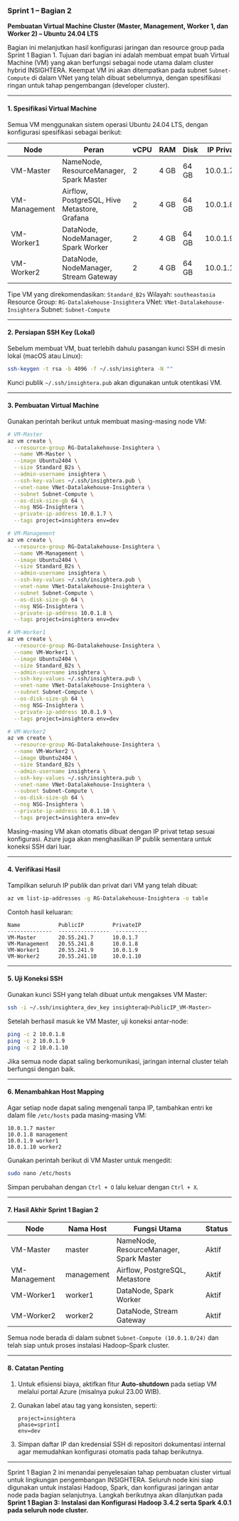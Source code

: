 ### Sprint 1 – Bagian 2

**Pembuatan Virtual Machine Cluster (Master, Management, Worker 1, dan Worker 2) – Ubuntu 24.04 LTS**

Bagian ini melanjutkan hasil konfigurasi jaringan dan resource group pada Sprint 1 Bagian 1. Tujuan dari bagian ini adalah membuat empat buah Virtual Machine (VM) yang akan berfungsi sebagai node utama dalam cluster hybrid INSIGHTERA. Keempat VM ini akan ditempatkan pada subnet `Subnet-Compute` di dalam VNet yang telah dibuat sebelumnya, dengan spesifikasi ringan untuk tahap pengembangan (developer cluster).

---

#### 1. Spesifikasi Virtual Machine

Semua VM menggunakan sistem operasi Ubuntu 24.04 LTS, dengan konfigurasi spesifikasi sebagai berikut:

| Node          | Peran                                        | vCPU | RAM  | Disk  | IP Privat |
| ------------- | -------------------------------------------- | ---- | ---- | ----- | --------- |
| VM-Master     | NameNode, ResourceManager, Spark Master      | 2    | 4 GB | 64 GB | 10.0.1.7  |
| VM-Management | Airflow, PostgreSQL, Hive Metastore, Grafana | 2    | 4 GB | 64 GB | 10.0.1.8  |
| VM-Worker1    | DataNode, NodeManager, Spark Worker          | 2    | 4 GB | 64 GB | 10.0.1.9  |
| VM-Worker2    | DataNode, NodeManager, Stream Gateway        | 2    | 4 GB | 64 GB | 10.0.1.10 |

Tipe VM yang direkomendasikan: `Standard_B2s`
Wilayah: `southeastasia`
Resource Group: `RG-Datalakehouse-Insightera`
VNet: `VNet-Datalakehouse-Insightera`
Subnet: `Subnet-Compute`

---

#### 2. Persiapan SSH Key (Lokal)

Sebelum membuat VM, buat terlebih dahulu pasangan kunci SSH di mesin lokal (macOS atau Linux):

```bash
ssh-keygen -t rsa -b 4096 -f ~/.ssh/insightera -N ""
```

Kunci publik `~/.ssh/insightera.pub` akan digunakan untuk otentikasi VM.

---

#### 3. Pembuatan Virtual Machine

Gunakan perintah berikut untuk membuat masing-masing node VM:

```bash
# VM-Master
az vm create \
  --resource-group RG-Datalakehouse-Insightera \
  --name VM-Master \
  --image Ubuntu2404 \
  --size Standard_B2s \
  --admin-username insightera \
  --ssh-key-values ~/.ssh/insightera.pub \
  --vnet-name VNet-Datalakehouse-Insightera \
  --subnet Subnet-Compute \
  --os-disk-size-gb 64 \
  --nsg NSG-Insightera \
  --private-ip-address 10.0.1.7 \
  --tags project=insightera env=dev
```

```bash
# VM-Management
az vm create \
  --resource-group RG-Datalakehouse-Insightera \
  --name VM-Management \
  --image Ubuntu2404 \
  --size Standard_B2s \
  --admin-username insightera \
  --ssh-key-values ~/.ssh/insightera.pub \
  --vnet-name VNet-Datalakehouse-Insightera \
  --subnet Subnet-Compute \
  --os-disk-size-gb 64 \
  --nsg NSG-Insightera \
  --private-ip-address 10.0.1.8 \
  --tags project=insightera env=dev
```

```bash
# VM-Worker1
az vm create \
  --resource-group RG-Datalakehouse-Insightera \
  --name VM-Worker1 \
  --image Ubuntu2404 \
  --size Standard_B2s \
  --admin-username insightera \
  --ssh-key-values ~/.ssh/insightera.pub \
  --vnet-name VNet-Datalakehouse-Insightera \
  --subnet Subnet-Compute \
  --os-disk-size-gb 64 \
  --nsg NSG-Insightera \
  --private-ip-address 10.0.1.9 \
  --tags project=insightera env=dev
```

```bash
# VM-Worker2
az vm create \
  --resource-group RG-Datalakehouse-Insightera \
  --name VM-Worker2 \
  --image Ubuntu2404 \
  --size Standard_B2s \
  --admin-username insightera \
  --ssh-key-values ~/.ssh/insightera.pub \
  --vnet-name VNet-Datalakehouse-Insightera \
  --subnet Subnet-Compute \
  --os-disk-size-gb 64 \
  --nsg NSG-Insightera \
  --private-ip-address 10.0.1.10 \
  --tags project=insightera env=dev
```

Masing-masing VM akan otomatis dibuat dengan IP privat tetap sesuai konfigurasi. Azure juga akan menghasilkan IP publik sementara untuk koneksi SSH dari luar.

---

#### 4. Verifikasi Hasil

Tampilkan seluruh IP publik dan privat dari VM yang telah dibuat:

```bash
az vm list-ip-addresses -g RG-Datalakehouse-Insightera -o table
```

Contoh hasil keluaran:

```
Name            PublicIP         PrivateIP
--------------  ----------------  ----------
VM-Master       20.55.241.7      10.0.1.7
VM-Management   20.55.241.8      10.0.1.8
VM-Worker1      20.55.241.9      10.0.1.9
VM-Worker2      20.55.241.10     10.0.1.10
```

---

#### 5. Uji Koneksi SSH

Gunakan kunci SSH yang telah dibuat untuk mengakses VM Master:

```bash
ssh -i ~/.ssh/insightera_dev_key insightera@<PublicIP_VM-Master>
```

Setelah berhasil masuk ke VM Master, uji koneksi antar-node:

```bash
ping -c 2 10.0.1.8
ping -c 2 10.0.1.9
ping -c 2 10.0.1.10
```

Jika semua node dapat saling berkomunikasi, jaringan internal cluster telah berfungsi dengan baik.

---

#### 6. Menambahkan Host Mapping

Agar setiap node dapat saling mengenali tanpa IP, tambahkan entri ke dalam file `/etc/hosts` pada masing-masing VM:

```
10.0.1.7 master
10.0.1.8 management
10.0.1.9 worker1
10.0.1.10 worker2
```

Gunakan perintah berikut di VM Master untuk mengedit:

```bash
sudo nano /etc/hosts
```

Simpan perubahan dengan `Ctrl + O` lalu keluar dengan `Ctrl + X`.

---

#### 7. Hasil Akhir Sprint 1 Bagian 2

| Node          | Nama Host  | Fungsi Utama                            | Status |
| ------------- | ---------- | --------------------------------------- | ------ |
| VM-Master     | master     | NameNode, ResourceManager, Spark Master | Aktif  |
| VM-Management | management | Airflow, PostgreSQL, Metastore          | Aktif  |
| VM-Worker1    | worker1    | DataNode, Spark Worker                  | Aktif  |
| VM-Worker2    | worker2    | DataNode, Stream Gateway                | Aktif  |

Semua node berada di dalam subnet `Subnet-Compute (10.0.1.0/24)` dan telah siap untuk proses instalasi Hadoop–Spark cluster.

---

#### 8. Catatan Penting

1. Untuk efisiensi biaya, aktifkan fitur **Auto-shutdown** pada setiap VM melalui portal Azure (misalnya pukul 23.00 WIB).
2. Gunakan label atau tag yang konsisten, seperti:

   ```
   project=insightera
   phase=sprint1
   env=dev
   ```
3. Simpan daftar IP dan kredensial SSH di repositori dokumentasi internal agar memudahkan konfigurasi otomatis pada tahap berikutnya.

---

Sprint 1 Bagian 2 ini menandai penyelesaian tahap pembuatan cluster virtual untuk lingkungan pengembangan INSIGHTERA. Seluruh node kini siap digunakan untuk instalasi Hadoop, Spark, dan konfigurasi jaringan antar node pada bagian selanjutnya.
Langkah berikutnya akan dilanjutkan pada **Sprint 1 Bagian 3: Instalasi dan Konfigurasi Hadoop 3.4.2 serta Spark 4.0.1 pada seluruh node cluster.**
